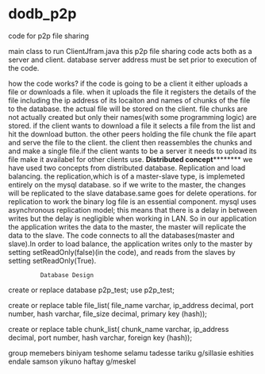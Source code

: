 # dodb_p2p
code for p2p file sharing 

main class to run ClientJfram.java
this p2p file sharing code acts both as a server and client.
database server address must be set prior to execution of the code.

how the code works?
if the code is going to be a client it either uploads a file or downloads a file. when it uploads the file it registers the details of the 
file including the ip address of its locaiton and names of chunks of the file to the database. the actual file will be stored on the client.
file chunks are not actually created but only their names(with some programming logic) are stored. if the client wants to download a file
it selects a file from the list and hit the download button. the other peers holding the file chunk the file apart and serve the file to the 
client. the client then reassembles the chunks and and make a single file.if the client wants to be a server it needs to upload its file make it
availabel for other clients use.
********************************************Distributed concept****************************************************
we have used two concepts from distributed database. Replication and load balancing.
the replication,which is of a master-slave type, is implemeted entirely on the mysql database. so if we write to the master, the changes will be replicated to the slave database.same goes for delete operations. for replication to work the binary log file is an essential component. mysql uses asynchronous replication model; this means that there is a delay in between writes but the delay is negligible when working in LAN. So in our application the application writes the data to the master, the master will replicate the data to the slave.
The code connects to all the databases(master and slave).In order to load balance, the application writes only to the master by setting setReadOnly(false)(in the code), and reads from the slaves by setting setReadOnly(True).

             Database Design 

create or replace database p2p_test;
use p2p_test;

create or replace table file_list(
		file_name varchar,
		ip_address decimal, 
		port number,
		hash varchar,
		file_size decimal,
		primary key (hash));
		
create or replace table chunk_list(
		chunk_name varchar,
		ip_address decimal,
		port number,
		hash varchar,
		foreign key (hash));
		
		

group memebers 
  biniyam teshome
  selamu tadesse
  tariku g/sillasie
  eshities endale
  samson yikuno
  haftay g/meskel

